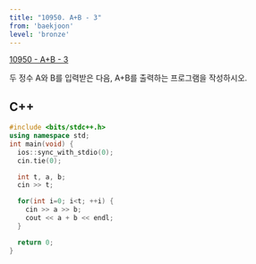 ```yaml
---
title: "10950. A+B - 3"
from: 'baekjoon'
level: 'bronze'
---
```


[10950 - A+B - 3](https://www.acmicpc.net/problem/10950)

두 정수 A와 B를 입력받은 다음, A+B를 출력하는 프로그램을 작성하시오.

## C++

```cpp
#include <bits/stdc++.h> 
using namespace std;
int main(void) {
  ios::sync_with_stdio(0);
  cin.tie(0);

  int t, a, b;
  cin >> t;

  for(int i=0; i<t; ++i) {
    cin >> a >> b;
    cout << a + b << endl;
  }

  return 0;
}
```